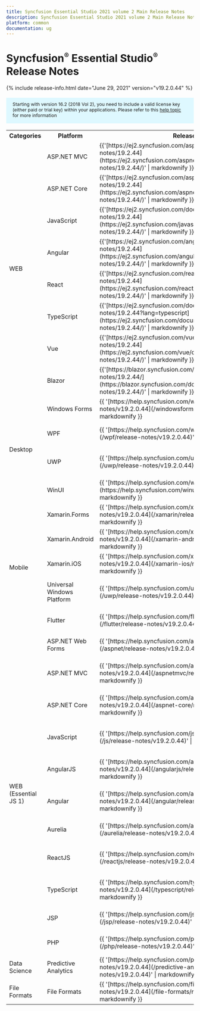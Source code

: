 ```yaml
---
title: Syncfusion Essential Studio 2021 volume 2 Main Release Notes  
description: Syncfusion Essential Studio 2021 volume 2 Main Release Notes  
platform: common
documentation: ug
---
```


# Syncfusion<sup style="font-size:70%">&reg;</sup>   Essential Studio<sup style="font-size:70%">&reg;</sup>  Release Notes  

{% include release-info.html date="June 29, 2021"   version="v19.2.0.44" %} 

<style>
#license {
    font-size: .88em!important;
margin-top: 1.5em;     margin-bottom: 1.5em;
    background-color: #def8ff;
    padding: 10px 17px 14px;
}
</style>

<div id="license">
Starting with version 16.2 (2018 Vol 2), you need to include a valid license key (either paid or trial key) within your applications. 
Please refer to this <a href="/common/essential-studio/licensing/license-key">help topic</a> for more information 
</div>



<table>
<tr>
<th>
Categories</th><th>
Platform</th><th>
Release Notes</th><th>
Read Me</th></tr>
<tr>
<td rowspan="8">
WEB 
</td>
<td>
ASP.NET MVC
</td>
<td>{{'[https://ej2.syncfusion.com/aspnetmvc/documentation/release-notes/19.2.44](https://ej2.syncfusion.com/aspnetmvc/documentation/release-notes/19.2.44/)' | markdownify }}
</td>
<td>{{'[http://files2.syncfusion.com/Installs/v19.2.0.44/ReadMe/web/ASPMVC.html](http://files2.syncfusion.com/Installs/v19.2.0.44/ReadMe/web/ASPMVC.html)' | markdownify }}
</td>
</tr>
<tr>
<td>
ASP.NET Core	
</td>
<td>{{'[https://ej2.syncfusion.com/aspnetcore/documentation/release-notes/19.2.44](https://ej2.syncfusion.com/aspnetcore/documentation/release-notes/19.2.44/)' | markdownify }}
</td>
<td>{{'[http://files2.syncfusion.com/Installs/v19.2.0.44/ReadMe/web/ASPNETCORE.html](http://files2.syncfusion.com/Installs/v19.2.0.44/ReadMe/web/ASPNETCORE.html)' | markdownify }}
</td>
</tr>
<tr>
<td>
JavaScript
</td>
<td>{{'[https://ej2.syncfusion.com/documentation/release-notes/19.2.44](https://ej2.syncfusion.com/javascript/documentation/release-notes/19.2.44/)' | markdownify }}
</td>
<td>{{'[http://files2.syncfusion.com/Installs/v19.2.0.44/ReadMe/web/JavaScript.html](http://files2.syncfusion.com/Installs/v19.2.0.44/ReadMe/web/JavaScript.html)' | markdownify }}
</td>
</tr>
<tr>
<td>
Angular
</td>
<td>{{'[https://ej2.syncfusion.com/angular/documentation/release-notes/19.2.44](https://ej2.syncfusion.com/angular/documentation/release-notes/19.2.44/)' | markdownify }}
</td>
<td>{{'[http://files2.syncfusion.com/Installs/v19.2.0.44/ReadMe/web/Angular.html](http://files2.syncfusion.com/Installs/v19.2.0.44/ReadMe/web/Angular.html)' | markdownify }}
</td>
</tr>
<tr>
<td>
React
</td>
<td>{{'[https://ej2.syncfusion.com/react/documentation/release-notes/19.2.44](https://ej2.syncfusion.com/react/documentation/release-notes/19.2.44/)' | markdownify }}
</td>
<td>{{'[http://files2.syncfusion.com/Installs/v19.2.0.44/ReadMe/web/React.html](http://files2.syncfusion.com/Installs/v19.2.0.44/ReadMe/web/React.html)' | markdownify }}
</td>
</tr>
<tr>
<td>
TypeScript
</td>
<td>{{'[https://ej2.syncfusion.com/documentation/release-notes/19.2.44?lang=typescript](https://ej2.syncfusion.com/documentation/release-notes/19.2.44/)' | markdownify }}
</td>
<td>{{'[http://files2.syncfusion.com/Installs/v19.2.0.44/ReadMe/web/TypeScript.html](http://files2.syncfusion.com/Installs/v19.2.0.44/ReadMe/web/TypeScript.html)' | markdownify }}
</td>
</tr>
<tr>
<td>
Vue
</td>
<td>{{'[https://ej2.syncfusion.com/vue/documentation/release-notes/19.2.44](https://ej2.syncfusion.com/vue/documentation/release-notes/19.2.44/)' | markdownify }}
</td>
<td>{{'[http://files2.syncfusion.com/Installs/v19.2.0.44/ReadMe/web/Vue.html](http://files2.syncfusion.com/Installs/v19.2.0.44/ReadMe/web/Vue.html)' | markdownify }}
</td>
</tr>
<tr>
<td>
Blazor
</td>
<td>{{'[https://blazor.syncfusion.com/documentation/release-notes/19.2.44/](https://blazor.syncfusion.com/documentation/release-notes/19.2.44/)' | markdownify }}
</td>
<td>{{'[http://files2.syncfusion.com/Installs/v19.2.0.44/ReadMe/web/Blazor.html](http://files2.syncfusion.com/Installs/v19.2.0.44/ReadMe/web/Blazor.html)' | markdownify }}
</td>
</tr>
<tr>
<td rowspan="4">
Desktop
</td>
<td>
Windows Forms
</td>
<td>{{ '[https://help.syncfusion.com/windowsforms/release-notes/v19.2.0.44](/windowsforms/release-notes/v19.2.0.44)' | markdownify }}
</td>
<td>{{ '[http://files2.syncfusion.com/Installs/v19.2.0.44/ReadMe/WindowsForms.html](http://files2.syncfusion.com/Installs/v19.2.0.44/ReadMe/WindowsForms.html)' | markdownify }}
</td>
</tr>
<tr>
<td>
WPF
</td>
<td>{{ '[https://help.syncfusion.com/wpf/release-notes/v19.2.0.44](/wpf/release-notes/v19.2.0.44)' | markdownify }}
</td>
<td>{{ '[http://files2.syncfusion.com/Installs/v19.2.0.44/ReadMe/WPF.html](http://files2.syncfusion.com/Installs/v19.2.0.44/ReadMe/WPF.html)' | markdownify }}
</td>
</tr>
<tr>
<td>
UWP
</td>
<td>{{ '[https://help.syncfusion.com/uwp/release-notes/v19.2.0.44](/uwp/release-notes/v19.2.0.44)' | markdownify }}
</td>
<td>{{ '[http://files2.syncfusion.com/Installs/v19.2.0.44/ReadMe/UniversalWindows.html](http://files2.syncfusion.com/Installs/v19.2.0.44/ReadMe/UniversalWindows.html)' | markdownify }}
</td>
</tr>
<tr>
<td>
WinUI
</td>
<td>{{ '[https://help.syncfusion.com/winui/release-notes/v19.2.0.44](https://help.syncfusion.com/winui/release-notes/v19.2.0.44)' | markdownify }}
</td>
<td>{{ '[http://files2.syncfusion.com/Installs/v19.2.0.44/ReadMe/WinUI.html](http://files2.syncfusion.com/Installs/v19.2.0.44/ReadMe/WinUI.html)' | markdownify }}
</td>
</tr>
<tr>
<td rowspan="5">
Mobile
</td>
<td>
Xamarin.Forms
</td>
<td>{{ '[https://help.syncfusion.com/xamarin/release-notes/v19.2.0.44](/xamarin/release-notes/v19.2.0.44)' | markdownify }}
</td>
<td>{{ '[http://files2.syncfusion.com/Installs/v19.2.0.44/ReadMe/Xamarin_Forms.html](http://files2.syncfusion.com/Installs/v19.2.0.44/ReadMe/Xamarin_Forms.html)' | markdownify }}
</td>
</tr>
<tr>
<td>
Xamarin.Android
</td>
<td>{{ '[https://help.syncfusion.com/xamarin-android/release-notes/v19.2.0.44](/xamarin-android/release-notes/v19.2.0.44)' | markdownify }}
</td>
<td>{{ '[http://files2.syncfusion.com/Installs/v19.2.0.44/ReadMe/Xamarin_Forms.html](http://files2.syncfusion.com/Installs/v19.2.0.44/ReadMe/Xamarin_Forms.html)' | markdownify }}
</td>
</tr>
<tr>
<td>
Xamarin.iOS
</td>
<td>{{ '[https://help.syncfusion.com/xamarin-ios/release-notes/v19.2.0.44](/xamarin-ios/release-notes/v19.2.0.44)' | markdownify }}
</td>
<td>{{ '[http://files2.syncfusion.com/Installs/v19.2.0.44/ReadMe/Xamarin_Forms.html](http://files2.syncfusion.com/Installs/v19.2.0.44/ReadMe/Xamarin_Forms.html)' | markdownify }}
</td>
</tr>
<tr>
<td>
Universal Windows Platform
</td>
<td>{{ '[https://help.syncfusion.com/uwp/release-notes/v19.2.0.44](/uwp/release-notes/v19.2.0.44)' | markdownify }}
</td>
<td>{{ '[http://files2.syncfusion.com/Installs/v19.2.0.44/ReadMe/UniversalWindows.html](http://files2.syncfusion.com/Installs/v19.2.0.44/ReadMe/UniversalWindows.html)' | markdownify }}
</td>
</tr>
<tr>
<td>
Flutter
</td>
<td>{{ '[https://help.syncfusion.com/flutter/release-notes/v19.2.0.44](/flutter/release-notes/v19.2.0.44)' | markdownify }}
</td>
<td>{{ '[http://files2.syncfusion.com/Installs/v19.2.0.44/ReadMe/Flutter.html](http://files2.syncfusion.com/Installs/v19.2.0.44/ReadMe/Flutter.html)' | markdownify }}
</td>
</tr>
<tr>
<td rowspan="11">
WEB (Essential JS 1)
</td>
<td>
ASP.NET Web Forms
</td>
<td>{{ '[https://help.syncfusion.com/aspnet/release-notes/v19.2.0.44](/aspnet/release-notes/v19.2.0.44)' | markdownify }}
</td>
<td>{{ '[http://files2.syncfusion.com/Installs/v19.2.0.44/ReadMe/essential-js1/ASP.html](http://files2.syncfusion.com/Installs/v19.2.0.44/ReadMe/essential-js1/ASP.html)' | markdownify }}
</td>
</tr>
<tr>
<td>
ASP.NET MVC
</td>
<td>{{ '[https://help.syncfusion.com/aspnetmvc/release-notes/v19.2.0.44](/aspnetmvc/release-notes/v19.2.0.44)' | markdownify }}
</td>
<td>{{ '[http://files2.syncfusion.com/Installs/v19.2.0.44/ReadMe/essential-js1/ASPMVC.html](http://files2.syncfusion.com/Installs/v19.2.0.44/ReadMe/essential-js1/ASPMVC.html)' | markdownify }}
</td>
</tr>
<tr>
<td>
ASP.NET Core
</td>
<td>{{ '[https://help.syncfusion.com/aspnet-core/release-notes/v19.2.0.44](/aspnet-core/release-notes/v19.2.0.44)' | markdownify }}
</td>
<td>
{{ '[http://files2.syncfusion.com/Installs/v19.2.0.44/ReadMe/essential-js1/ASPNETCORE.html](http://files2.syncfusion.com/Installs/v19.2.0.44/ReadMe/essential-js1/ASPNETCORE.html)' | markdownify }}
</td>
</tr>
<tr>
<td>
JavaScript
</td>
<td>{{ '[https://help.syncfusion.com/js/release-notes/v19.2.0.44](/js/release-notes/v19.2.0.44)' | markdownify }}
</td>
<td>{{ '[http://files2.syncfusion.com/Installs/v19.2.0.44/ReadMe/essential-js1/JavaScript.html](http://files2.syncfusion.com/Installs/v19.2.0.44/ReadMe/essential-js1/JavaScript.html)' | markdownify }}
</td>
</tr>
<tr>
<td>
AngularJS
</td>
<td>{{ '[https://help.syncfusion.com/angularjs/release-notes/v19.2.0.44](/angularjs/release-notes/v19.2.0.44)' | markdownify }}
</td>
<td>{{ '[http://files2.syncfusion.com/Installs/v19.2.0.44/ReadMe/essential-js1/AngularJS.html](http://files2.syncfusion.com/Installs/v19.2.0.44/ReadMe/essential-js1/AngularJS.html)' | markdownify }}
</td>
</tr>
<tr>
<td>
Angular
</td>
<td>{{ '[https://help.syncfusion.com/angular/release-notes/v19.2.0.44](/angular/release-notes/v19.2.0.44)' | markdownify }}
</td>
<td>{{ '[http://files2.syncfusion.com/Installs/v19.2.0.44/ReadMe/essential-js1/Angular.html](http://files2.syncfusion.com/Installs/v19.2.0.44/ReadMe/essential-js1/Angular.html)' | markdownify }}
</td>
</tr>
<tr>
<td>
Aurelia
</td>
<td>{{ '[https://help.syncfusion.com/aurelia/release-notes/v19.2.0.44](/aurelia/release-notes/v19.2.0.44)' | markdownify }}
</td>
<td>{{ '[http://files2.syncfusion.com/Installs/v19.2.0.44/ReadMe/essential-js1/Aurelia.html](http://files2.syncfusion.com/Installs/v19.2.0.44/ReadMe/essential-js1/Aurelia.html)' | markdownify }}
</td>
</tr>
<tr>
<td>
ReactJS
</td>
<td>{{ '[https://help.syncfusion.com/reactjs/release-notes/v19.2.0.44](/reactjs/release-notes/v19.2.0.44)' | markdownify }}
</td>
<td>{{ '[http://files2.syncfusion.com/Installs/v19.2.0.44/ReadMe/essential-js1/ReactJS.html](http://files2.syncfusion.com/Installs/v19.2.0.44/ReadMe/essential-js1/ReactJS.html)' | markdownify }}
</td>
</tr>
<tr>
<td>
TypeScript
</td>
<td>{{ '[https://help.syncfusion.com/typescript/release-notes/v19.2.0.44](/typescript/release-notes/v19.2.0.44)' | markdownify }}
</td>
<td>{{ '[http://files2.syncfusion.com/Installs/v19.2.0.44/ReadMe/essential-js1/TypeScript.html](http://files2.syncfusion.com/Installs/v19.2.0.44/ReadMe/essential-js1/TypeScript.html)' | markdownify }}
</td>
</tr>
<tr>
<td>
JSP
</td>
<td>{{ '[https://help.syncfusion.com/jsp/release-notes/v19.2.0.44](/jsp/release-notes/v19.2.0.44)' | markdownify }}
</td>
<td>{{ '[http://files2.syncfusion.com/Installs/v19.2.0.44/ReadMe/essential-js1/JSP.html](http://files2.syncfusion.com/Installs/v19.2.0.44/ReadMe/essential-js1/JSP.html)' | markdownify }}
</td>
</tr>
<tr>
<td>
PHP
</td>
<td>{{ '[https://help.syncfusion.com/php/release-notes/v19.2.0.44](/php/release-notes/v19.2.0.44)' | markdownify }}
</td>
<td>{{ '[http://files2.syncfusion.com/Installs/v19.2.0.44/ReadMe/essential-js1/PHP.html](http://files2.syncfusion.com/Installs/v19.2.0.44/ReadMe/essential-js1/PHP.html)' | markdownify }}
</td>
</tr>
<tr>
<td>
Data Science
</td>
<td>
Predictive Analytics
</td>
<td>{{ '[https://help.syncfusion.com/predictive-analytics/release-notes/v19.2.0.44](/predictive-analytics/release-notes/v19.2.0.44)' | markdownify }}
</td>
<td>
</td>
</tr>
<tr>
<td>
File Formats
</td>
<td>
File Formats
</td>
<td>{{ '[https://help.syncfusion.com/file-formats/release-notes/v19.2.0.44](/file-formats/release-notes/v19.2.0.44)' | markdownify }}
</td>
<td>
</td>
</tr>
</table>
